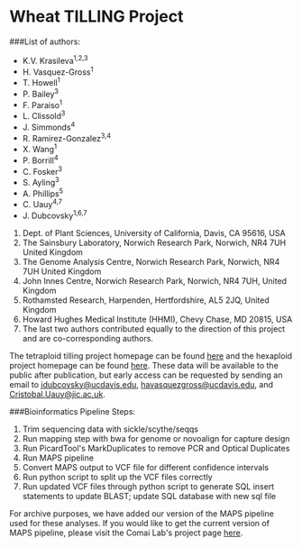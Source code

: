 Wheat TILLING Project
===============

###List of authors:
  * K.V. Krasileva<sup>1,2,3</sup>
  * H. Vasquez-Gross<sup>1</sup> 
  * T. Howell<sup>1</sup>
  * P. Bailey<sup>3</sup> 
  * F. Paraiso<sup>1</sup>
  * L. Clissold<sup>3</sup> 
  * J. Simmonds<sup>4</sup> 
  * R. Ramirez-Gonzalez<sup>3,4</sup> 
  * X. Wang<sup>1</sup>
  * P. Borrill<sup>4</sup> 
  * C. Fosker<sup>3</sup> 
  * S. Ayling<sup>3</sup> 
  * A. Phillips<sup>5</sup> 
  * C. Uauy<sup>4,7</sup>
  * J. Dubcovsky<sup>1,6,7</sup>


1. Dept. of Plant Sciences, University of California, Davis, CA 95616, USA 
2. The Sainsbury Laboratory, Norwich Research Park, Norwich, NR4 7UH United Kingdom 
3. The Genome Analysis Centre, Norwich Research Park, Norwich, NR4 7UH United Kingdom
4. John Innes Centre, Norwich Research Park, Norwich, NR4 7UH, United Kingdom
5. Rothamsted Research, Harpenden, Hertfordshire, AL5 2JQ, United Kingdom
6. Howard Hughes Medical Institute (HHMI), Chevy Chase, MD 20815, USA
7. The last two authors contributed equally to the direction of this project and are co-corresponding authors.



The tetraploid tilling project homepage can be found [here](http://dubcovskylab.ucdavis.edu/wheat-tilling) and the hexaploid project homepage can be found [here](http://wheat-tilling.com). These data will be available to the public after publication, but early access can be requested by sending an email to <jdubcovsky@ucdavis.edu>, <havasquezgross@ucdavis.edu>, and <Cristobal.Uauy@jic.ac.uk>.


###Bioinformatics Pipeline Steps:
1. Trim sequencing data with sickle/scythe/seqqs
2. Run mapping step with bwa for genome or novoalign for capture design
3. Run PicardTool's MarkDuplicates to remove PCR and Optical Duplicates
4. Run MAPS pipeline
5. Convert MAPS output to VCF file for different confidence intervals
6. Run python script to split up the VCF files correctly
7. Run updated VCF files through python script to generate SQL insert statements to update BLAST; update SQL database with new sql file


For archive purposes, we have added our version of the MAPS pipeline used for these analyses.  If you would like to get the current version of MAPS pipeline, please visit the Comai Lab's project page [here](http://comailab.genomecenter.ucdavis.edu/index.php/MAPS).

